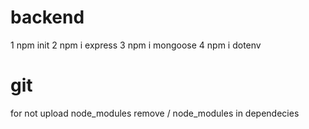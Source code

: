 # backend
1 npm init
2 npm i express
3 npm i mongoose
4 npm i dotenv








# git
for not upload node_modules remove / node_modules in dependecies